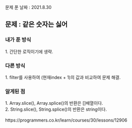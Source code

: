 문제 푼 날짜 : 2021.8.30

<h2>문제 : 같은 숫자는 싫어</h2>

<h3>내가 푼 방식</h3>
<div>1. 간단한 로직이기에 생략.</div>

<h3>다른 방식</h3>
<div>1. filter를 사용하여 (현재index + 1)의 값과 비교하여 문제 해결.</div>

<h3>알게된 점</h3>
<div>1. Array.slice(), Array.splice()의 반환은 []배열이다.</div>
<div>2. String.slice(), String.splice()의 반환은 string이다.</div>
<br>
https://programmers.co.kr/learn/courses/30/lessons/12906